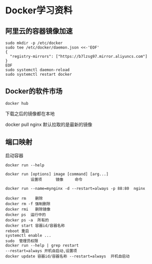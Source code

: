 # 					Docker学习资料







##    						阿里云的容器镜像加速



```
sudo mkdir -p /etc/docker
sudo tee /etc/docker/daemon.json <<-'EOF'
{
  "registry-mirrors": ["https://b7lzsg97.mirror.aliyuncs.com"]
}
EOF
sudo systemctl daemon-reload
sudo systemctl restart docker
```



## Docker的软件市场

```
docker hub
```

下载之后的镜像都在本地

docker pull nginx  默认拉取的是最新的镜像



## 端口映射

启动容器

```
docker run --help

docker run [options] image [command] [arg...]
           设置项      镜像     命令

docker run --name=mynginx -d --restart=always -p 88:80  nginx

docker rm    删除   
docker rm -f 强制删除
docker rmi   删除镜像
docker ps  运行中的
docker ps -a  所有的
docker start 容器id/容器名称
reboot 重启
systemctl enable ...
sudo  管理员权限
docker run --help | grep restart
--restart=always 开机自启动,设置项
docker update 容器id/容器名称 --restart=always  开机自启动

```

